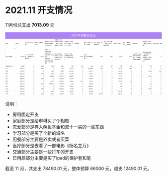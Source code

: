 # 2021.11 开支情况

11月份总支出 **7013.09** 元

![Oct](images/2021-oct.png)

说明：

- 房租固定开支
- 家庭部分是给琳琳买了个相框
- 恋爱部分是存入萌鱼基金和双十一买的一些东西
- 学习部分是买了个新的域名
- 用餐部分主要是外卖或者买菜
- 医疗部分是去看了一部电影《扬名立万》
- 交通部分主要是一些打车的开支
- 日用品部分主要是买了ipad的保护套和笔

截至 11 月，共支出 78490.01 元，整体预算 66000 元，超支 12490.01 元。